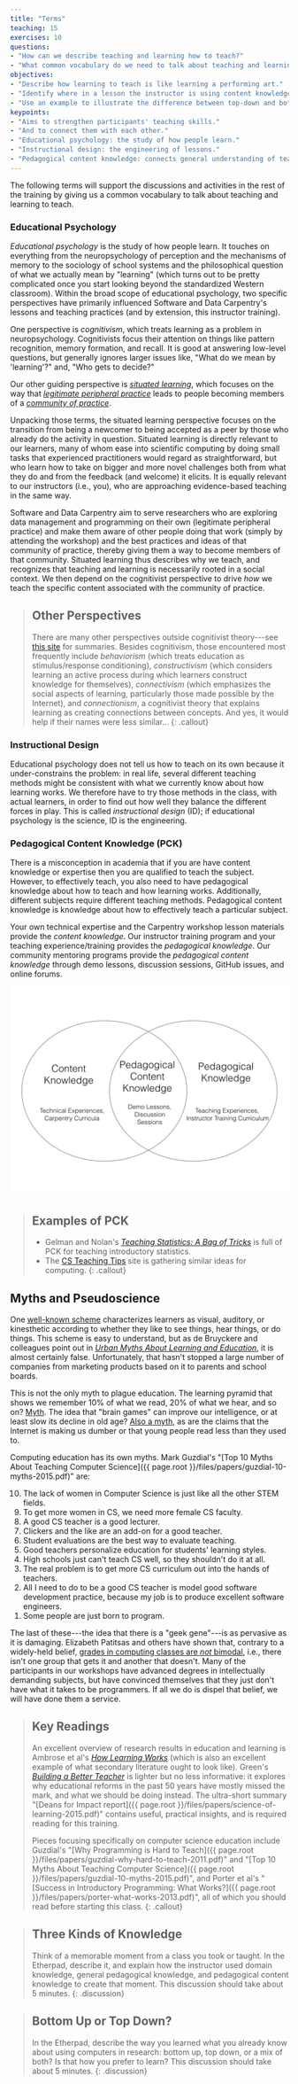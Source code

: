 ```yaml
---
title: "Terms"
teaching: 15
exercises: 10
questions:
- "How can we describe teaching and learning how to teach?"
- "What common vocabulary do we need to talk about teaching and learning?"
objectives:
- "Describe how learning to teach is like learning a performing art."
- "Identify where in a lesson the instructor is using content knowledge, general knowledge, and pedagogical content knowledge."
- "Use an example to illustrate the difference between top-down and bottom-up learning."
keypoints:
- "Aims to strengthen participants' teaching skills."
- "And to connect them with each other."
- "Educational psychology: the study of how people learn."
- "Instructional design: the engineering of lessons."
- "Pedagogical content knowledge: connects general understanding of teaching to domain-specific content."
---
```


The following terms will support the discussions and activities in the rest of the training
by giving us a common vocabulary to talk about teaching and learning to teach.

### Educational Psychology

*Educational psychology* is the study of how people learn.
It touches on everything from the neuropsychology of perception and the mechanisms of memory
to the sociology of school systems
and the philosophical question of what we actually mean by "learning"
(which turns out to be pretty complicated once you start looking beyond the standardized Western classroom).
Within the broad scope of educational psychology,
two specific perspectives have primarily influenced Software and Data Carpentry's lessons and teaching practices
(and by extension, this instructor training).

One perspective is *cognitivism*,
which treats learning as a problem in neuropsychology.
Cognitivists focus their attention on things like pattern recognition,
memory formation, and recall. It is good at answering low-level questions,
but generally ignores larger issues like, "What do we mean by 'learning'?"
and, "Who gets to decide?"

Our other guiding perspective is
*[situated learning][wikipedia-situated-learning]*,
which focuses on the way that
*[legitimate peripheral practice][wikipedia-peripheral]*
leads to people becoming members of
a *[community of practice][wikipedia-cop]*.

Unpacking those terms,
the situated learning perspective focuses on the transition from
being a newcomer to being accepted as a peer by those who already do the activity in question.
Situated learning is directly relevant to our learners,
many of whom ease into scientific computing by doing small tasks
that experienced practitioners would regard as straightforward,
but who learn how to take on bigger and more novel challenges
both from what they do and from the feedback (and welcome) it elicits.
It is equally relevant to our instructors (i.e., you),
who are approaching evidence-based teaching in the same way.

Software and Data Carpentry aim to serve researchers
who are exploring data management and programming on their own (legitimate peripheral practice)
and make them aware of other people doing that work (simply by attending the workshop)
and the best practices and ideas of that community of practice,
thereby giving them a way to become members of that community.
Situated learning thus describes why we teach,
and recognizes that teaching and learning is necessarily rooted in a social context.
We then depend on the cognitivist perspective
to drive *how* we teach the specific content associated with the community of practice.

> ## Other Perspectives
>
> There are many other perspectives outside cognitivist theory---see
> [this site][learning-theories] for summaries.
> Besides cognitivism,
> those encountered most frequently include *behaviorism*
> (which treats education as stimulus/response conditioning),
> *constructivism*
> (which considers learning an active process during which learners construct knowledge for themselves),
> *connectivism*
> (which emphasizes the social aspects of learning, particularly those made possible by the Internet),
> and *connectionism*,
> a cognitivist theory that explains learning as creating connections between concepts.
> And yes,
> it would help if their names were less similar...
{: .callout}

### Instructional Design

Educational psychology does not tell us how to teach on its own
because it under-constrains the problem:
in real life,
several different teaching methods might be consistent with what we currently know about how learning works.
We therefore have to try those methods in the class,
with actual learners,
in order to find out how well they balance the different forces in play.
This is called *instructional design* (ID);
if educational psychology is the science,
ID is the engineering.

### Pedagogical Content Knowledge (PCK)

There is a misconception in academia that if you are have content knowledge or expertise then you are qualified to teach the subject. However, to effectively teach, you also need to have pedagogical knowledge about how to teach and how learning works. Additionally, different subjects require different teaching methods. Pedagogical content knowledge is knowledge about how to effectively teach a particular subject. 

Your own technical expertise and the Carpentry workshop lesson materials provide the *content knowledge*. Our instructor training program and your teaching experience/training provides the *pedagogical knowledge*. Our community mentoring programs provide the *pedagogical content knowledge* through demo lessons, discussion sessions, GitHub issues, and online forums.

![Pedagogical Content Knowledge](../fig/PCK.png)

> ## Examples of PCK
>
> *   Gelman and Nolan's *[Teaching Statistics: A Bag of Tricks][amazon-statistics]*
>     is full of PCK for teaching introductory statistics.
> *   The [CS Teaching Tips][cs-teaching-tips] site
>     is gathering similar ideas for computing.
{: .callout}

## Myths and Pseudoscience

One [well-known scheme][wikipedia-learning-modalities]
characterizes learners as visual, auditory, or kinesthetic
according to whether they like to see things, hear things, or do things.
This scheme is easy to understand,
but as de Bruyckere and colleagues point out in *[Urban Myths About Learning and Education][amazon-myths]*,
it is almost certainly false.
Unfortunately,
that hasn't stopped a large number of companies from marketing products based on it
to parents and school boards.

This is not the only myth to plague education.
The learning pyramid that shows we remember 10% of what we read,
20% of what we hear,
and so on?
[Myth][amazon-myths].
The idea that "brain games" can improve our intelligence,
or at least slow its decline in old age?
[Also a myth][amazon-myths],
as are the claims that the Internet is making us dumber
or that young people read less than they used to.

Computing education has its own myths.
Mark Guzdial's "[Top 10 Myths About Teaching Computer Science]({{ page.root }}/files/papers/guzdial-10-myths-2015.pdf)"
are:

<ol>
  <li value="10">The lack of women in Computer Science is just like all the other STEM fields.</li>
  <li value="9">To get more women in CS, we need more female CS faculty.</li>
  <li value="8">A good CS teacher is a good lecturer.</li>
  <li value="7">Clickers and the like are an add-on for a good teacher.</li>
  <li value="6">Student evaluations are the best way to evaluate teaching.</li>
  <li value="5">Good teachers personalize education for students' learning styles.</li>
  <li value="4">High schools just can't teach CS well, so they shouldn't do it at all.</li>
  <li value="3">The real problem is to get more CS curriculum out into the hands of teachers.</li>
  <li value="2">All I need to do to be a good CS teacher is model good software development practice, because my job is to produce excellent software engineers.</li>
  <li value="1">Some people are just born to program.</li>
</ol>

The last of these---the idea that there is a "geek gene"---is as pervasive as it is damaging.
Elizabeth Patitsas and others have shown that,
contrary to a widely-held belief,
[grades in computing classes are *not* bimodal][patitsas-bimodal],
i.e.,
there isn't one group that gets it and another that doesn't.
Many of the participants in our workshops have advanced degrees in intellectually demanding subjects,
but have convinced themselves that they just don't have what it takes to be programmers.
If all we do is dispel that belief,
we will have done them a service.

> ## Key Readings
> An excellent overview of research results in education and learning is
> Ambrose et al's *[How Learning Works][amazon-hlw]*
> (which is also an excellent example of what secondary literature ought to look like).
> Green's *[Building a Better Teacher][amazon-babt]*
> is lighter but no less informative:
> it explores why educational reforms in the past 50 years have mostly missed the mark,
> and what we should be doing instead.
> The ultra-short summary "[Deans for Impact report]({{ page.root }}/files/papers/science-of-learning-2015.pdf)"
> contains useful, practical insights, and is required reading for this training.
>
> Pieces focusing specifically on computer science education include
> Guzdial's "[Why Programming is Hard to Teach]({{ page.root }}/files/papers/guzdial-why-hard-to-teach-2011.pdf)"
> and "[Top 10 Myths About Teaching Computer Science]({{ page.root }}/files/papers/guzdial-10-myths-2015.pdf)",
> and Porter et al's "[Success in Introductory Programming: What Works?]({{ page.root }}/files/papers/porter-what-works-2013.pdf)",
> all of which you should read before starting this class.
{: .callout}

> ## Three Kinds of Knowledge
>
> Think of a memorable moment from a class you took or taught.
> In the Etherpad, describe it,
> and explain how the instructor used domain knowledge,
> general pedagogical knowledge,
> and pedagogical content knowledge to create that moment.
> This discussion should take about 5 minutes.
{: .discussion}

> ## Bottom Up or Top Down?
>
> In the Etherpad, describe the way you learned what you already know
> about using computers in research:
> bottom up, top down, or a mix of both?
> Is that how you prefer to learn?
> This discussion should take about 5 minutes.
{: .discussion}

[amazon-babt]: http://www.amazon.com/Building-Better-Teacher-Teaching-Everyone/dp/0393081591/
[amazon-big-picture]: http://www.amazon.com/Big-Picture-Education-Everyones-Business/dp/0871209713/
[amazon-hlw]: http://www.amazon.com/How-Learning-Works-Research-Based-Jossey-Bass/dp/0470484101/
[amazon-myths]: https://www.amazon.com/Urban-Myths-about-Learning-Education/dp/0128015373/
[amazon-statistics]: http://www.amazon.com/Teaching-Statistics-Tricks-Andrew-Gelman/dp/0198572247/
[cs-teaching-tips]: http://csteachingtips.org/
[learning-theories]: http://www.learning-theories.com/
[patitsas-bimodal]: http://dl.acm.org/citation.cfm?id=2960312
[wikipedia-cop]: https://en.wikipedia.org/wiki/Community_of_practice
[wikipedia-grounded-theory]: https://en.wikipedia.org/wiki/Grounded_theory
[wikipedia-learning-modalities]: https://en.wikipedia.org/wiki/Learning_styles#Learning_modalities
[wikipedia-peripheral]: https://en.wikipedia.org/wiki/Legitimate_peripheral_participation
[wikipedia-phonics]: http://en.wikipedia.org/wiki/Phonics
[wikipedia-situated-learning]: https://en.wikipedia.org/wiki/Situated_learning
[wikipedia-whole-language]: http://en.wikipedia.org/wiki/Whole_language
